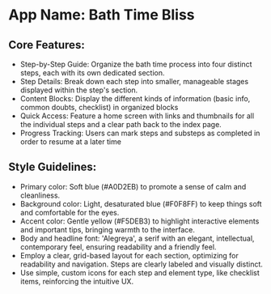 # **App Name**: Bath Time Bliss

## Core Features:

- Step-by-Step Guide: Organize the bath time process into four distinct steps, each with its own dedicated section.
- Step Details: Break down each step into smaller, manageable stages displayed within the step's section.
- Content Blocks: Display the different kinds of information (basic info, common doubts, checklist) in organized blocks
- Quick Access: Feature a home screen with links and thumbnails for all the individual steps and a clear path back to the index page.
- Progress Tracking: Users can mark steps and substeps as completed in order to resume at a later time

## Style Guidelines:

- Primary color: Soft blue (#A0D2EB) to promote a sense of calm and cleanliness.
- Background color: Light, desaturated blue (#F0F8FF) to keep things soft and comfortable for the eyes.
- Accent color: Gentle yellow (#F5DEB3) to highlight interactive elements and important tips, bringing warmth to the interface. 
- Body and headline font: 'Alegreya', a serif with an elegant, intellectual, contemporary feel, ensuring readability and a friendly feel. 
- Employ a clear, grid-based layout for each section, optimizing for readability and navigation. Steps are clearly labeled and visually distinct.
- Use simple, custom icons for each step and element type, like checklist items, reinforcing the intuitive UX.